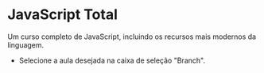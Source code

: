 # JavaScript Total

Um curso completo de JavaScript, incluindo os recursos mais modernos da linguagem.

* Selecione a aula desejada na caixa de seleção "Branch".
